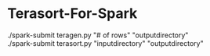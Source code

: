 # Terasort-For-Spark

./spark-submit teragen.py "# of rows" "outputdirectory"  
./spark-submit terasort.py "inputdirectory" "outputdirectory"
